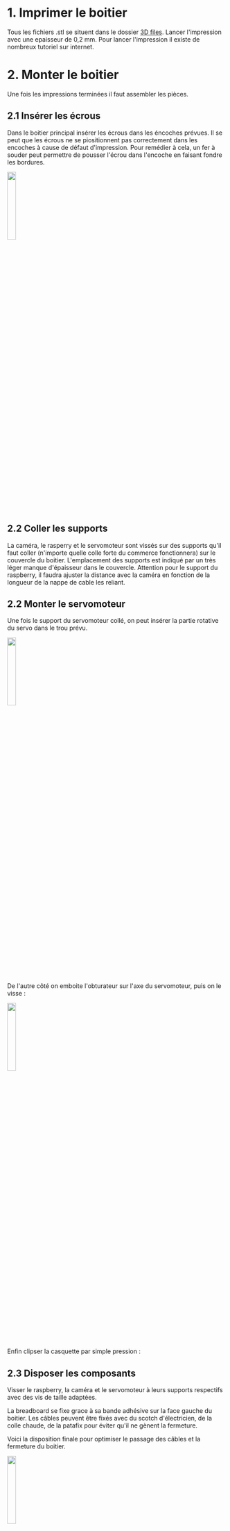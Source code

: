 # 1. Imprimer le boitier
Tous les fichiers .stl se situent dans le dossier [3D files](https://github.com/Mobilab-AgroTIC/Agrocam/tree/main/3D%20files). Lancer l'impression avec une epaisseur de 0,2 mm. Pour lancer l'impression il existe de nombreux tutoriel sur internet.

# 2. Monter le boitier
Une fois les impressions terminées il faut assembler les pièces.

## 2.1 Insérer les écrous
Dans le boitier principal insérer les écrous dans les éncoches prévues. Il se peut que les écrous ne se piositionnent pas correctement dans les encoches à cause de défaut d'impression. Pour remédier à cela, un fer à souder peut permettre de pousser l'écrou dans l'encoche en faisant fondre les bordures.

<img src="https://user-images.githubusercontent.com/93132152/177131236-29effc2a-853d-4e9d-817c-d7e0ef8d1aed.png" width=20% height=20%>

## 2.2 Coller les supports
La caméra, le rasperry et le servomoteur sont vissés sur des supports qu'il faut coller (n'importe quelle colle forte du commerce fonctionnera) sur le couvercle du boitier. L'emplacement des supports est indiqué par un très léger manque d'épaisseur dans le couvercle. 
Attention pour le support du raspberry, il faudra ajuster la distance avec la caméra en fonction de la longueur de la nappe de cable les reliant.

## 2.2 Monter le servomoteur
Une fois le support du servomoteur collé, on peut insérer la partie rotative du servo dans le trou prévu.

<img src="https://user-images.githubusercontent.com/93132152/177153537-299992fb-9e69-4b5e-b79e-9f4946b5726b.jpg" width=20% height=20%>

De l'autre côté on emboite l'obturateur sur l'axe du servomoteur, puis on le visse :

<img src="https://user-images.githubusercontent.com/93132152/177153162-b6fa3ee8-4c61-4d92-9260-bce10f50fb50.png" width=20% height=20%>

Enfin clipser la casquette par simple pression :

## 2.3 Disposer les composants
Visser le raspberry, la caméra et le servomoteur à leurs supports respectifs avec des vis de taille adaptées.

La breadboard se fixe grace à sa bande adhésive sur la face gauche du boitier. Les câbles peuvent être fixés avec du scotch d'électricien, de la colle chaude, de la patafix pour éviter qu'il ne gènent la fermeture.

Voici la disposition finale pour optimiser le passage des câbles et la fermeture du boitier.

<img src="https://user-images.githubusercontent.com/93132152/177155317-2e7abd36-11fe-4593-95f9-a53e407cbca0.png" width=20% height=20%>

# 3. Fixer le boitier
Dans le cas d'une installation en vigne, le plus simple est de se servir des piquets de palissage en place et des trous disponible. Une seule fixation en point haut du boitier suffit. Dans notre cas, le boitier repose contre le palissage en partie basse à l'aide d'une vis. La photo ci-dessous le montre bien :

<img src="https://user-images.githubusercontent.com/93132152/177156635-e237a4aa-b2d8-4435-810d-a5f9378548d6.png" width=20% height=20%>

En cas de vibration, le boitier retombe le long du piquet dans la même position. Cette technique permet surtout de ne pas avoir à percer un trou dans le palissage (ce qui pourrait être un bonne solution également).

# 4. Démarrer l'Agrocam et fermer le boitier
Une fois l'arduino mis sous tension, l'Agrocam est démarrée. Cependant il peut être nécessaire de la démarrer à la main pour prendre une photo et vérifier le cadrage. Pour cela appuyer sur le bouton "reset" de l'arduino et refermer le couvercle (voir vidéo ci-dessous). Cette étape peut être compliquée, le boitier doit être refermé avant que l'acquisition de photo ne démarre (environ 30 secondes).

![giffermeture](https://user-images.githubusercontent.com/93132152/177158643-3b7930db-b18a-4ef6-adc9-c8a81a75e403.gif)

L'Agrocam fonctionne et prend des photo régulièrement (en fonction du paramétrage de l'arduino, 8h par défaut)

![gif agrocam](https://user-images.githubusercontent.com/93132152/177159419-08baae95-1023-4ff4-9a43-09a855c19ae0.gif)

